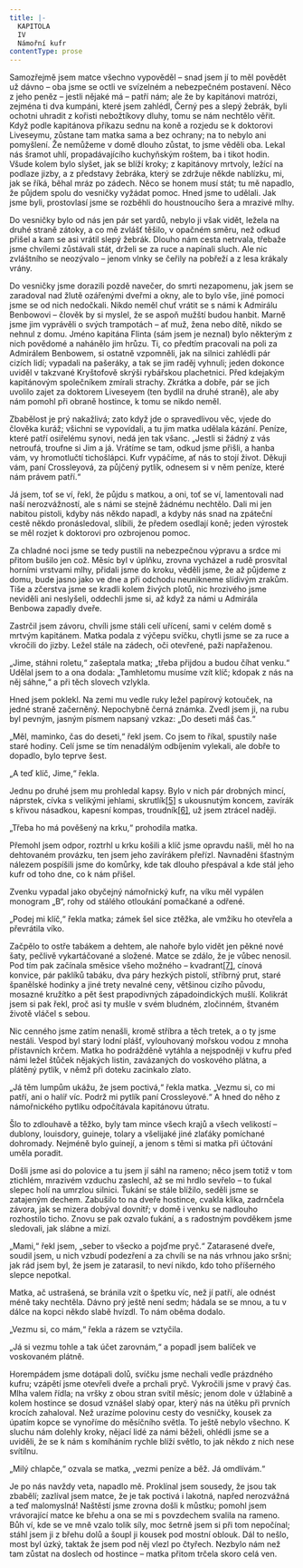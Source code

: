 ```yaml
---
title: |-
  KAPITOLA
  IV
  Námořní kufr
contentType: prose
---
```


Samozřejmě jsem matce všechno vypověděl – snad jsem jí to měl povědět už dávno – oba jsme se octli ve svízelném a nebezpečném postavení. Něco z jeho peněz – jestli nějaké má – patří nám; ale že by kapitánovi matrózi, zejména ti dva kumpáni, které jsem zahlédl, Černý pes a slepý žebrák, byli ochotni uhradit z kořisti nebožtíkovy dluhy, tomu se nám nechtělo věřit. Když podle kapitánova příkazu sednu na koně a rozjedu se k doktorovi Liveseymu, zůstane tam matka sama a bez ochrany; na to nebylo ani pomyšlení. Že nemůžeme v domě dlouho zůstat, to jsme věděli oba. Lekal nás šramot uhlí, propadávajícího kuchyňským roštem, ba i tikot hodin. Všude kolem bylo slyšet, jak se blíží kroky; z kapitánovy mrtvoly, ležící na podlaze jizby, a z představy žebráka, který se zdržuje někde nablízku, mi, jak se říká, běhal mráz po zádech. Něco se honem musí stát; tu mě napadlo, že půjdem spolu do vesničky vyžádat pomoc. Hned jsme to udělali. Jak jsme byli, prostovlasí jsme se rozběhli do houstnoucího šera a mrazivé mlhy.

Do vesničky bylo od nás jen pár set yardů, nebylo ji však vidět, ležela na druhé straně zátoky, a co mě zvlášť těšilo, v opačném směru, než odkud přišel a kam se asi vrátil slepý žebrák. Dlouho nám cesta netrvala, třebaže jsme chvílemi zůstávali stát, drželi se za ruce a napínali sluch. Ale nic zvláštního se neozývalo – jenom vlnky se čeřily na pobřeží a z lesa krákaly vrány.

Do vesničky jsme dorazili pozdě navečer, do smrti nezapomenu, jak jsem se zaradoval nad žlutě ozářenými dveřmi a okny, ale to bylo vše, jiné pomoci jsme se od nich nedočkali. Nikdo neměl chuť vrátit se s námi k Admirálu Benbowovi – člověk by si myslel, že se aspoň mužští budou hanbit. Marně jsme jim vyprávěli o svých trampotách – ať muž, žena nebo dítě, nikdo se nehnul z domu. Jméno kapitána Flinta (sám jsem je neznal) bylo některým z nich povědomé a nahánělo jim hrůzu. Ti, co předtím pracovali na poli za Admirálem Benbowem, si ostatně vzpomněli, jak na silnici zahlédli pár cizích lidí; vypadali na pašeráky, a tak se jim raděj vyhnuli; jeden dokonce uviděl v takzvané Kryštofově skrýši rybářskou plachetnici. Před kdejakým kapitánovým společníkem zmírali strachy. Zkrátka a dobře, pár se jich uvolilo zajet za doktorem Liveseyem (ten bydlil na druhé straně), ale aby nám pomohl při obraně hostince, k tomu se nikdo neměl.

Zbabělost je prý nakažlivá; zato když jde o spravedlivou věc, vjede do člověka kuráž; všichni se vypovídali, a tu jim matka udělala kázání. Peníze, které patří osiřelému synovi, nedá jen tak všanc. „Jestli si žádný z vás netroufá, troufne si Jim a já. Vrátíme se tam, odkud jsme přišli, a hanba vám, vy hromotlučtí tichošlápci. Kufr vypáčíme, ať nás to stojí život. Děkuji vám, paní Crossleyová, za půjčený pytlík, odnesem si v něm peníze, které nám právem patří.“

Já jsem, toť se ví, řekl, že půjdu s matkou, a oni, toť se ví, lamentovali nad naší nerozvážností, ale s námi se stejně žádnému nechtělo. Dali mi jen nabitou pistoli, kdyby nás někdo napadl, a kdyby nás snad na zpáteční cestě někdo pronásledoval, slíbili, že předem osedlají koně; jeden výrostek se měl rozjet k doktorovi pro ozbrojenou pomoc.

Za chladné noci jsme se tedy pustili na nebezpečnou výpravu a srdce mi přitom bušilo jen což. Měsíc byl v úplňku, zrovna vycházel a rudě prosvítal horními vrstvami mlhy, přidali jsme do kroku, věděli jsme, že až půjdeme z domu, bude jasno jako ve dne a při odchodu neunikneme slídivým zrakům. Tiše a zčerstva jsme se kradli kolem živých plotů, nic hrozivého jsme neviděli ani neslyšeli, oddechli jsme si, až když za námi u Admirála Benbowa zapadly dveře.

Zastrčil jsem závoru, chvíli jsme stáli celí uřícení, sami v celém domě s mrtvým kapitánem. Matka podala z výčepu svíčku, chytli jsme se za ruce a vkročili do jizby. Ležel stále na zádech, oči otevřené, paži napřaženou.

„Jime, stáhni roletu,“ zašeptala matka; „třeba přijdou a budou číhat venku.“ Udělal jsem to a ona dodala: „Tamhletomu musíme vzít klíč; kdopak z nás na něj sáhne,“ a při těch slovech vzlykla.

Hned jsem poklekl. Na zemi mu vedle ruky ležel papírový kotouček, na jedné straně začerněný. Nepochybně černá známka. Zvedl jsem ji, na rubu byl pevným, jasným písmem napsaný vzkaz: „Do deseti máš čas.“

„Měl, maminko, čas do deseti,“ řekl jsem. Co jsem to říkal, spustily naše staré hodiny. Celí jsme se tím nenadálým odbíjením vylekali, ale dobře to dopadlo, bylo teprve šest.

„A teď klíč, Jime,“ řekla.

Jednu po druhé jsem mu prohledal kapsy. Bylo v nich pár drobných mincí, náprstek, cívka s velikými jehlami, skrutlík[\[5\]](./resources/undefined) s ukousnutým koncem, zavírák s křivou násadkou, kapesní kompas, troudník[\[6\]](./resources/undefined), už jsem ztrácel naději.

„Třeba ho má pověšený na krku,“ prohodila matka.

Přemohl jsem odpor, roztrhl u krku košili a klíč jsme opravdu našli, měl ho na dehtovaném provázku, ten jsem jeho zavírákem přeřízl. Navnaděni šťastným nálezem pospíšili jsme do komůrky, kde tak dlouho přespával a kde stál jeho kufr od toho dne, co k nám přišel.

Zvenku vypadal jako obyčejný námořnický kufr, na víku měl vypálen monogram „B“, rohy od stálého otloukání pomačkané a odřené.

„Podej mi klíč,“ řekla matka; zámek šel sice ztěžka, ale vmžiku ho otevřela a převrátila víko.

Začpělo to ostře tabákem a dehtem, ale nahoře bylo vidět jen pěkné nové šaty, pečlivě vykartáčované a složené. Matce se zdálo, že je vůbec nenosil. Pod tím pak začínala směsice všeho možného – kvadrant[\[7\]](./resources/undefined), cínová konvice, pár paklíků tabáku, dva páry hezkých pistolí, stříbrný prut, staré španělské hodinky a jiné trety nevalné ceny, většinou cizího původu, mosazné kružítko a pět šest prapodivných západoindických mušlí. Kolikrát jsem si pak řekl, proč asi ty mušle v svém bludném, zločinném, štvaném životě vláčel s sebou.

Nic cenného jsme zatím nenašli, kromě stříbra a těch tretek, a o ty jsme nestáli. Vespod byl starý lodní plášť, vylouhovaný mořskou vodou z mnoha přístavních krčem. Matka ho podrážděně vytáhla a nejspodněji v kufru před námi ležel štůček nějakých listin, zavázaných do voskového plátna, a plátěný pytlík, v němž při doteku zacinkalo zlato.

„Já těm lumpům ukážu, že jsem poctivá,“ řekla matka. „Vezmu si, co mi patří, ani o halíř víc. Podrž mi pytlík paní Crossleyové.“ A hned do něho z námořnického pytlíku odpočítávala kapitánovu útratu.

Šlo to zdlouhavě a těžko, byly tam mince všech krajů a všech velikostí – dublony, louisdory, guineje, tolary a všelijaké jiné zlaťáky pomíchané dohromady. Nejméně bylo guinejí, a jenom s těmi si matka při účtování uměla poradit.

Došli jsme asi do polovice a tu jsem jí sáhl na rameno; něco jsem totiž v tom ztichlém, mrazivém vzduchu zaslechl, až se mi hrdlo sevřelo – to ťukal slepec holí na umrzlou silnici. Ťukání se stále blížilo, seděli jsme se zatajeným dechem. Zabušilo to na dveře hostince, cvakla klika, zadrnčela závora, jak se mizera dobýval dovnitř; v domě i venku se nadlouho rozhostilo ticho. Znovu se pak ozvalo ťukání, a s radostným povděkem jsme sledovali, jak slábne a mizí.

„Mami,“ řekl jsem, „seber to všecko a pojďme pryč.“ Zatarasené dveře, soudil jsem, u nich vzbudí podezření a za chvíli se na nás vrhnou jako sršni; jak rád jsem byl, že jsem je zatarasil, to neví nikdo, kdo toho příšerného slepce nepotkal.

Matka, ač ustrašená, se bránila vzít o špetku víc, než jí patří, ale odnést méně taky nechtěla. Dávno prý ještě není sedm; hádala se se mnou, a tu v dálce na kopci někdo slabě hvízdl. To nám oběma dodalo.

„Vezmu si, co mám,“ řekla a rázem se vztyčila.

„Já si vezmu tohle a tak účet zarovnám,“ a popadl jsem balíček ve voskovaném plátně.

Horempádem jsme dotápali dolů, svíčku jsme nechali vedle prázdného kufru; vzápětí jsme otevřeli dveře a prchali pryč. Vykročili jsme v pravý čas. Mlha valem řídla; na vršky z obou stran svítil měsíc; jenom dole v úžlabině a kolem hostince se dosud vznášel slabý opar, který nás na útěku při prvních krocích zahaloval. Než urazíme polovinu cesty do vesničky, kousek za úpatím kopce se vynoříme do měsíčního světla. To ještě nebylo všechno. K sluchu nám dolehly kroky, nějací lidé za námi běželi, ohlédli jsme se a uviděli, že se k nám s komíháním rychle blíží světlo, to jak někdo z nich nese svítilnu.

„Milý chlapče,“ ozvala se matka, „vezmi peníze a běž. Já omdlívám.“

Je po nás navždy veta, napadlo mě. Proklínal jsem sousedy, že jsou tak zbabělí; zazlíval jsem matce, že je tak poctivá i lakotná, napřed nerozvážná a teď malomyslná! Naštěstí jsme zrovna došli k můstku; pomohl jsem vrávorající matce ke břehu a ona se mi s povzdechem svalila na rameno. Bůh ví, kde se ve mně vzalo tolik síly, moc šetrně jsem si při tom nepočínal; stáhl jsem ji z břehu dolů a šoupl ji kousek pod mostní oblouk. Dál to nešlo, most byl úzký, taktak že jsem pod něj vlezl po čtyřech. Nezbylo nám než tam zůstat na doslech od hostince – matka přitom trčela skoro celá ven.
